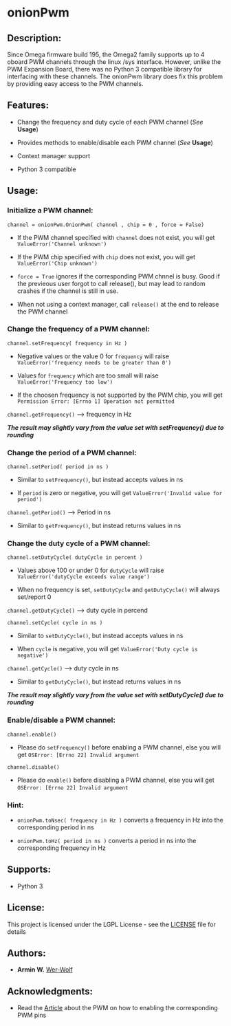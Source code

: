 # **onionPwm**



## **Description:**

Since Omega firmware build 195, the Omega2 family supports up to 4 oboard PWM channels through the linux /sys interface.
However, unlike the PWM Expansion Board, there was no Python 3 compatible library for interfacing with these channels.
The onionPwm library does fix this problem by providing easy access to the PWM channels.

## **Features:**

* Change the frequency and duty cycle of each PWM channel (*See* **Usage**)

* Provides methods to enable/disable each PWM channel (*See* **Usage**)

* Context manager support

* Python 3 compatible

## **Usage:**

### Initialize a PWM channel: ###

```channel = onionPwm.OnionPwm( channel , chip = 0 , force = False)```

* If the PWM channel specified with ```channel``` does not exist, you will get ```ValueError('Channel unknown')```

* If the PWM chip specified with ```chip``` does not exist, you will get ```ValueError('Chip unknown')```

* ```force = True``` ignores if the corresponding PWM chnnel is busy. Good if the previeous user forgot to call release(), but may lead to random crashes if the channel is still in use.

* When not using a context manager, call ```release()``` at the end to release the PWM channel 

### Change the frequency of a PWM channel: ###

```channel.setFrequency( frequency in Hz )```

* Negative values or the value 0 for ```frequency``` will raise ```ValueError('frequency needs to be greater than 0')```

* Values for ```frequency``` which are too small will raise ```ValueError('Frequency too low')```

* If the choosen frequency is not supported by the PWM chip, you will get ```Permission Error: [Errno 1] Operation not permitted```

```channel.getFrequency()``` --> frequency in Hz

***The result may slightly vary from the value set with setFrequency() due to rounding***

### Change the period of a PWM channel: ###

```channel.setPeriod( period in ns )```

* Similar to ```setFrequency()```, but instead accepts values in ns

* If ```period``` is zero or negative, you will get ```ValueError('Invalid value for period')```

```channel.getPeriod()``` --> Period in ns

* Similar to ```getFrequency()```, but instead returns values in ns

### Change the duty cycle of a PWM channel: ###

```channel.setDutyCycle( dutyCycle in percent )```

* Values above 100 or under 0 for ```dutyCycle``` will raise ```ValueError('dutyCycle exceeds value range')```

* When no frequency is set, ```setDutyCycle``` and ```getDutyCycle()``` will always set/report 0

```channel.getDutyCycle()``` --> duty cycle in percend

```channel.setCycle( cycle in ns )```

* Similar to ```setDutyCycle()```, but instead accepts values in ns

* When ```cycle``` is negative, you will get ```ValueError('Duty cycle is negative')```

```channel.getCycle()``` --> duty cycle in ns

* Similar to ```getDutyCycle()```, but instead returns values in ns

***The result may slightly vary from the value set with setDutyCycle() due to rounding***

### Enable/disable a PWM channel: ###

```channel.enable()```

* Please do ```setFrequency()``` before enabling a PWM channel, else you will get ```OSError: [Errno 22] Invalid argument```

```channel.disable()```

* Please do ```enable()``` before disabling a PWM channel, else you will get ```OSError: [Errno 22] Invalid argument```

### Hint: ###

* ```onionPwm.toNsec( frequency in Hz )``` converts a frequency in Hz into the corresponding period in ns

* ```onionPwm.toHz( period in ns )``` converts a period in ns into the corresponding frequency in Hz

## **Supports:**

* Python 3

## **License:**
This project is licensed under the LGPL License - see the [LICENSE](LICENSE) file for details

## **Authors:**

* **Armin W.** [Wer-Wolf](https://github.com/Wer-Wolf)

## **Acknowledgments:**

* Read the [Article](https://docs.onion.io/omega2-docs/generating-pwm-signals.html) about the PWM on how to enabling the corresponding PWM pins